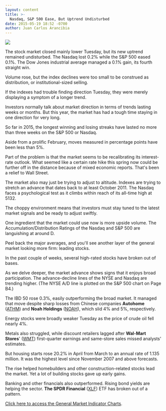```yaml
---
layout: content
title: >-
  Nasdaq, S&P 500 Ease, But Uptrend Undisturbed
date: 2015-05-19 18:52 -0700
author: Juan Carlos Arancibia
---
```






![](https://www.investors.com/wp-content/uploads/ibd-migrated-images/MPv_150520_635676458435905172.png)









  

The stock market closed mainly lower Tuesday, but its new uptrend remained undisturbed. The Nasdaq lost 0.2% while the S&P 500 eased 0.1%. The Dow Jones industrial average managed a 0.1% gain, its fourth straight win.

  

Volume rose, but the index declines were too small to be construed as distribution, or institutional-sized selling.

  

If the indexes had trouble finding direction Tuesday, they were merely displaying a symptom of a longer trend.

  

Investors normally talk about market direction in terms of trends lasting weeks or months. But this year, the market has had a tough time staying in one direction for very long.

  

So far in 2015, the longest winning and losing streaks have lasted no more than three weeks on the S&P 500 or Nasdaq.

  

Aside from a prolific February, moves measured in percentage points have been less than 5%.

  

Part of the problem is that the market seems to be recalibrating its interest-rate outlook. What seemed like a certain rate hike this spring now could be further off in the distance because of mixed economic reports. That's been a relief to Wall Street.

  

The market also may just be trying to adjust to altitude. Indexes are trying to stretch an advance that dates back to at least October 2011. The Nasdaq faces a psychological test as it climbs within reach of its all-time high at 5132.

  

The choppy environment means that investors must stay tuned to the latest market signals and be ready to adjust swiftly.

  

One ingredient that the market could use now is more upside volume. The Accumulation/Distribution Ratings of the Nasdaq and S&P 500 are languishing at around D.

  

Peel back the major averages, and you'll see another layer of the general market looking more firm: leading stocks.

  

In the past couple of weeks, several high-rated stocks have broken out of bases.

  

As we delve deeper, the market advance shows signs that it enjoys broad participation. The advance-decline lines of the NYSE and Nasdaq are trending higher. (The NYSE A/D line is plotted on the S&P 500 chart on Page B4.)

  

The IBD 50 rose 0.3%, easily outperforming the broad market. It managed that move despite sharp losses from Chinese companies **Autohome** ([ATHM](https://research.investors.com/quote.aspx?symbol=ATHM)) and **Noah Holdings** ([NOAH](https://research.investors.com/quote.aspx?symbol=NOAH)), which slid 4% and 5%, respectively.

  

Energy stocks were broadly weaker Tuesday as the price of crude oil fell nearly 4%.

  

Metals also struggled, while discount retailers lagged after **Wal-Mart Stores**' ([WMT](https://research.investors.com/quote.aspx?symbol=WMT)) first-quarter earnings and same-store sales missed analysts' estimates.

  

But housing starts rose 20.2% in April from March to an annual rate of 1.135 million. It was the highest level since November 2007 and above forecasts.

  

The rise helped homebuilders and other construction-related stocks lead the market. Yet a lot of building stocks gave up early gains.

  

Banking and other financials also outperformed. Rising bond yields are helping the sector. **The SPDR Financial** ([XLF](https://research.investors.com/quote.aspx?symbol=XLF)) ETF has broken out of a pattern.

  

[Click here to access the General Market Indicator Charts](https://www.investors.com/pdf/GMI_052015.pdf).





